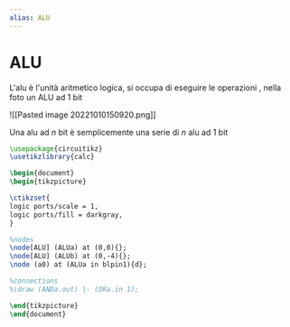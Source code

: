 ```yaml
---
alias: ALU
---
```


# ALU
L'alu è l'unità aritmetico logica, si occupa di eseguire le operazioni , nella foto un ALU ad 1 bit

![[Pasted image 20221010150920.png]]


Una alu ad $n$ bit è semplicemente una serie di $n$ alu ad 1 bit


```tikz
\usepackage{circuitikz}
\usetikzlibrary{calc}

\begin{document}
\begin{tikzpicture}

\ctikzset{
logic ports/scale = 1,
logic ports/fill = darkgray,
}

%nodes
\node[ALU] (ALUa) at (0,0){};
\node[ALU] (ALUb) at (0,-4){};
\node (a0) at (ALUa in blpin1){d};

%connections
%\draw (ANDa.out) |- (ORa.in 1);

\end{tikzpicture}
\end{document}
```